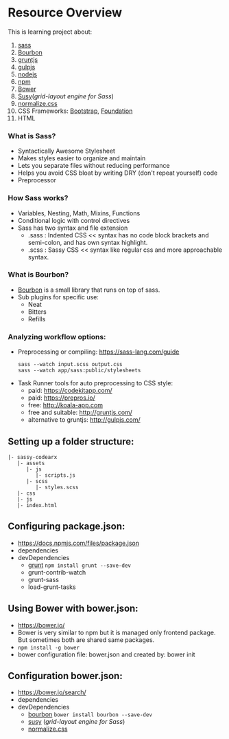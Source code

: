 # Resource Overview
This is learning project about:
 1. [sass](https://sass-lang.com/)
 2. [Bourbon](https://www.bourbon.io/)
 3. [gruntjs](http://gruntjs.com/)
 4. [gulpjs](http://gulpjs.com/) 
 5. [nodejs](https://nodejs.org/en/)
 6. [npm](https://www.npmjs.com/)
 7. [Bower](https://bower.io/)
 8. [Susy](http://oddbird.net/susy/)(*grid-layout engine for Sass*) 
 9. [normalize.css](https://github.com/necolas/normalize.css)
 10. CSS Frameworks: [Bootstrap](http://getbootstrap.com/), [Foundation](https://foundation.zurb.com/)
 11. HTML 

 ### What is Sass?
  - Syntactically Awesome Stylesheet
  - Makes styles easier to organize and maintain
  - Lets you separate files without reducing performance
  - Helps you avoid CSS bloat by writing DRY (don't repeat yourself) code
  - Preprocessor

### How Sass works?
 - Variables, Nesting, Math, Mixins, Functions
 - Conditional logic with control directives
 - Sass has two syntax and file extension 
   - .sass : Indented CSS << syntax has no code block brackets and semi-colon, and has own syntax highlight.
   - .scss : Sassy CSS << syntax like regular css and more approachable syntax.

### What is Bourbon? 
 - [Bourbon](https://www.bourbon.io/) is a small library that runs on top of sass.
 - Sub plugins for specific use:
   - Neat
   - Bitters
   - Refills

### Analyzing workflow options:
 - Preprocessing or compiling: https://sass-lang.com/guide
   ```
   sass --watch input.scss output.css
   sass --watch app/sass:public/stylesheets
   ```
 - Task Runner tools for auto preprocessing to CSS style:
   - paid: https://codekitapp.com/
   - paid: https://prepros.io/ 
   - free: http://koala-app.com
   - free and suitable: http://gruntjs.com/
   - alternative to gruntjs: http://gulpjs.com/
 
## Setting up a folder structure:
   ```
   |- sassy-codearx
      |- assets
         |- js
            |- scripts.js
         |- scss
            |- styles.scss
      |- css
      |- js
      |- index.html
   ```
## Configuring package.json: 
 - https://docs.npmjs.com/files/package.json
 - dependencies
 - devDependencies
   - [grunt](http://gruntjs.com/) `npm install grunt --save-dev`
   - grunt-contrib-watch
   - grunt-sass
   - load-grunt-tasks

## Using Bower with bower.json:
 - https://bower.io/
 - Bower is very similar to npm but it is managed only frontend package.
   But sometimes both are shared same packages.
 - `npm install -g bower`
 - bower configuration file: bower.json and created by: bower init

## Configuration bower.json:
 - https://bower.io/search/
 - dependencies
 - devDependencies
   - [bourbon](https://www.bourbon.io/) `bower install bourbon --save-dev`
   - [susy](http://oddbird.net/susy/) (*grid-layout engine for Sass*) 
   - [normalize.css](https://github.com/necolas/normalize.css)
